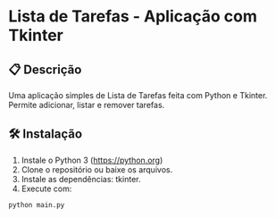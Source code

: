 # Lista de Tarefas - Aplicação com Tkinter

## 📋 Descrição
Uma aplicação simples de Lista de Tarefas feita com Python e Tkinter. Permite adicionar, listar e remover tarefas.

## 🛠️ Instalação
1. Instale o Python 3 (https://python.org)
2. Clone o repositório ou baixe os arquivos.
3. Instale as dependências: tkinter.
4. Execute com:

```bash
python main.py
